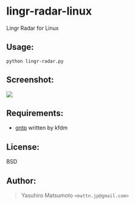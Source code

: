 lingr-radar-linux
=================

Lingr Radar for Linux

Usage:
------

    python lingr-radar.py

Screenshot:
-----------

![](http://go-gyazo.appspot.com/6515343685252026.png)

Requirements:
-------------

* [gntp](https://github.com/kfdm/gntp) written by kfdm

License:
--------

BSD

Author:
-------

> Yasuhiro Matsumoto `<mattn.jp@gmail.com>`
